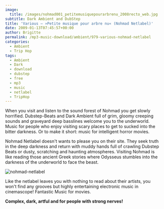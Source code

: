 ```yaml
---
image:
  title: /images/nohmad001_petitemusiquepourarbrenu_2008recto_web.jpg
subtitle: Dark Ambient and DubStep
title: 'Various – »Petite musique pour arbre nu« (Nohmad Netlabel)'
date: 2009-01-13T07:45:57+00:00
author: Brigitte
permalink: /mp3-music-download/ambient/979-various-nohmad-netlabel
categories:
  - Ambient
  - Trip Hop
tags:
  - Ambient
  - Dark
  - download
  - dubstep
  - free
  - mp3
  - music
  - netlabel
  - TripHop
---
```

When you visit and listen to the sound forest of Nohmad you get slowly horrified. Dubstep-Beats and Dark Ambient full of grim, gloomy creeping sounds and graveyard deep basslines welcome you to the underworld. Music for people who enjoy visiting scary places to get to sucked into the bitter darkness. Or to make it short: music for intelligent horror movies.<!--more-->

Nohmad Netlabel doesn't wants to please you on their site. They seek truth in the deep darkness and return with muddy hands full of crawling Dubstep Beats or dusty, scratching and haunting atmospheres. Visiting Nohmad is like reading those ancient Greek stories where Odysseus stumbles into the darkness of the underworld to face the beast.

<img title="nohmad-netlabel" src="{{ site.url }}{{ site.baseurl }}/images/nohmad-netlabel.jpg">

Like the netlabel leaves you with nothing to read about their artists, you won't find any grooves but highly entertaining electronic music in cinemascope! Fantastic Music for movies.

**Complex, dark, artful and for people with strong nerves!**
